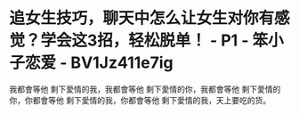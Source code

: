 # 追女生技巧，聊天中怎么让女生对你有感觉？学会这3招，轻松脱单！ - P1 - 笨小子恋爱 - BV1Jz411e7ig

我都會等他 剩下愛情的我，我都會等他 剩下愛情的你，我都會等他 剩下愛情的你，你都會等他 剩下愛情的我，你都會等他 剩下愛情的我，天上要吃的货。

